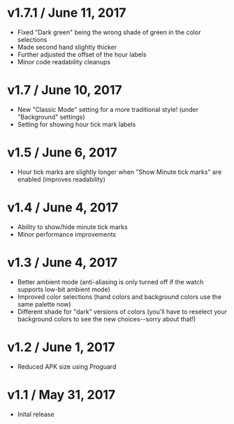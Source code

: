 v1.7.1 / June 11, 2017
=========================
* Fixed "Dark green" being the wrong shade of green in the color selections
* Made second hand slightly thicker
* Further adjusted the offset of the hour labels
* Minor code readability cleanups


v1.7 / June 10, 2017
=========================
* New "Classic Mode" setting for a more traditional style! (under "Background" settings)
* Setting for showing hour tick mark labels


v1.5 / June 6, 2017
=========================
* Hour tick marks are slightly longer when "Show Minute tick marks" are enabled (improves readability)


v1.4 / June 4, 2017
=========================
* Ability to show/hide minute tick marks
* Minor performance improvements


v1.3 / June 4, 2017
=========================
* Better ambient mode (anti-aliasing is only turned off if the watch supports low-bit ambient mode)
* Improved color selections (hand colors and background colors use the same palette now)
* Different shade for "dark" versions of colors (you'll have to reselect your background colors to see the new choices--sorry about that!)


v1.2 / June 1, 2017
=========================
* Reduced APK size using Proguard


v1.1 / May 31, 2017
=========================
* Inital release
